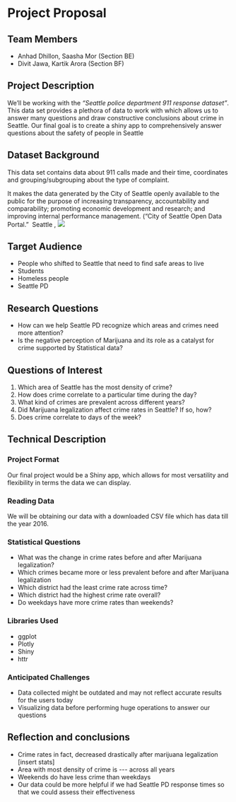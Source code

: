 # Project Proposal

## Team Members
- Anhad Dhillon, Saasha Mor (Section BE)
- Divit Jawa, Kartik Arora (Section BF)

## Project Description

We’ll be working with the *“​Seattle police department 911 response dataset​”*.
This data set provides a plethora of data to work with which allows us to
answer many questions and draw constructive conclusions about crime in
Seattle. Our final goal is to create a shiny app to comprehensively answer
questions about the safety of people in Seattle


## Dataset Background

This data set contains data about 911 calls made and their time, coordinates
and grouping/subgrouping about the type of complaint.

It makes the data generated by the City of Seattle openly available to the
public for the purpose of increasing transparency, accountability and
comparability; promoting economic development and research; and
improving internal performance management. (“City of Seattle Open Data
Portal.” ​ Seattle​ , ![](​data.seattle.gov​)

## Target Audience

- People who shifted to Seattle that need to find safe areas to live
- Students
- Homeless people
- Seattle PD

## Research Questions
- How can we help Seattle PD recognize which areas and crimes need more attention?
- Is the negative perception of Marijuana and its role as a catalyst for crime supported by Statistical data?

## Questions of Interest

1. Which area of Seattle has the most density of crime?
2. How does crime correlate to a particular time during the day?
3. What kind of crimes are prevalent across different years?
4. Did Marijuana legalization affect crime rates in Seattle? If so, how?
5. Does crime correlate to days of the week?

## Technical Description

### Project Format

Our final project would be a Shiny app, which allows for most versatility
and flexibility in terms the data we can display.

### Reading Data

We will be obtaining our data with a downloaded CSV file which has
data till the year 2016.


### Statistical Questions

- What was the change in crime rates before and after Marijuana legalization?
- Which crimes became more or less prevalent before and after Marijuana legalization
- Which district had the least crime rate across time?
- Which district had the highest crime rate overall?
- Do weekdays have more crime rates than weekends?

### Libraries Used
- ggplot
- Plotly
- Shiny
- httr
### Anticipated Challenges

- Data collected might be outdated and may not reflect accurate results
for the users today
- Visualizing data before performing huge operations to answer our
questions

## Reflection and conclusions
- Crime rates in fact, decreased drastically after marijuana legalization [insert stats]
- Area with most density of crime is --- across all years
- Weekends do have less crime than weekdays
- Our data could be more helpful if we had Seattle PD response times so that we could assess their effectiveness
